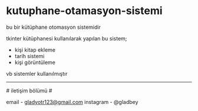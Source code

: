 # kutuphane-otamasyon-sistemi


bu bir kütüphane otomasyon sistemidir

tkinter kütüphanesi kullanılarak yapılan bu sistem;
- kişi kitap ekleme
- tarih sistemi
- kişi görüntüleme

vb sistemler kullanılmıştır 
 <hr>
# iletişim bölümü #
 
email - gladyotr123@gmail.com
instagram - @gladbey
